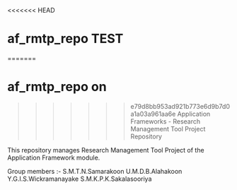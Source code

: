 <<<<<<< HEAD
# af_rmtp_repo TEST
=======
# af_rmtp_repo on
>>>>>>> e79d8bb953ad921b773e6d9b7d0a1a03a961aa6e
Application Frameworks - Research Management Tool Project Repository

This repository manages Research Management Tool Project of the Application Framework module.

Group members :-
  S.M.T.N.Samarakoon
  U.M.D.B.Alahakoon
  Y.G.I.S.Wickramanayake
  S.M.K.P.K.Sakalasooriya
  
